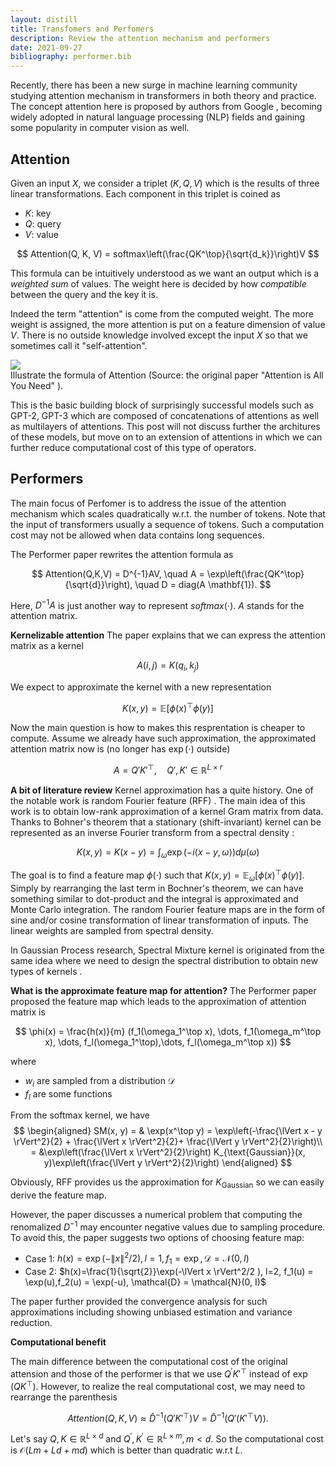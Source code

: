```yaml
---
layout: distill
title: Transfomers and Perfomers
description: Review the attention mechanism and performers
date: 2021-09-27
bibliography: performer.bib
---
```


Recently, there has been a new surge in machine learning community studying attention mechanism in transformers in both theory and practice. The concept attention here is proposed by authors from Google <d-cite key="attention"> </d-cite>, becoming widely adopted in natural language processing (NLP) fields and gaining some popularity in computer vision as well. 


## Attention

Given an input $X$, we consider a triplet $(K, Q, V)$ which is the results of three linear transformations. Each component in this triplet is coined as

+ $K$: key
+ $Q$: query
+ $V$: value

$$
Attention(Q, K, V) = softmax\left(\frac{QK^\top}{\sqrt{d_k}}\right)V
$$

This formula can be intuitively understood as we want an output which is a *weighted sum* of values. The weight here is decided by how *compatible* between the query and the key it is.

Indeed the term "attention" is come from the computed weight. The more weight is assigned, the more attention is put on a feature dimension of value $V$. There is no outside knowledge involved except the input $X$ so that we sometimes call it "self-attention".

<div class="row mt-3">
    <div class="col-sm mt-3 mt-md-0">
        <img class="center" src="{{ site.baseurl }}/assets/img/attention.png">
    </div>
</div>
<div class="caption">
    Illustrate the formula of Attention (Source: the original paper "Attention is All You Need" <d-cite key="attention"> </d-cite>).
</div>

This is the basic building block of surprisingly successful models such as GPT-2, GPT-3 which are composed of concatenations of attentions as well as multilayers of attentions. This post will not discuss further the architures of these models, but move on to an extension of attentions in which we can further reduce computational cost of this type of operators.

## Performers

The main focus of Perfomer is to address the issue of the attention mechanism which scales quadratically w.r.t. the number of tokens. Note that the input of transformers usually a sequence of tokens. Such a computation cost may not be allowed when data contains long sequences. 

The Performer paper <d-cite key="performer"> </d-cite> rewrites the attention formula as

$$
Attention(Q,K,V) = D^{-1}AV, \quad A = \exp\left(\frac{QK^\top}{\sqrt{d}}\right), \quad D = diag(A \mathbf{1}).
$$

Here, $D^{-1}A$ is just another way to represent $softmax(\cdot)$. $A$ stands for the attention matrix. 

**Kernelizable attention** The paper explains that we can express the attention matrix as a kernel

$$
A(i,j) = K(q_i, k_j)
$$

We expect to approximate the kernel with a new representation

$$
K(x,y) = \mathbb{E}[\phi(x)^\top \phi(y)]
$$

Now the main question is how to makes this resprentation is cheaper to compute. Assume we already have such approximation, the approximated attention matrix now is (no longer has $\exp(\cdot)$ outside)

$$
A = Q' K'^\top, \quad Q', K' \in \mathbb{R}^{L\times r}
$$


**A bit of literature review** Kernel approximation has a quite history. One of the notable work is random Fourier feature (RFF) <d-cite key="rff"> </d-cite>. The main idea of this work is to obtain low-rank approximation of a kernel Gram matrix from data. Thanks to Bohner's theorem that a stationary (shift-invariant) kernel can be represented as an inverse Fourier transform from a spectral density :

$$
K(x, y) = K(x-y) = \int_\omega \exp(-i \langle x - y, \omega \rangle) d\mu(\omega)
$$

The goal is to find a feature map $\phi(\cdot)$ such that $K(x, y) = \mathbb{E}_\omega [\phi(x)^\top \phi(y)]$. Simply by rearranging the last term in Bochner's theorem, we can have something similar to dot-product and the integral is approximated and Monte Carlo integration. The random Fourier feature maps are in the form of sine and/or cosine transformation of linear transformation of inputs. The linear weights are sampled from spectral density.

In Gaussian Process research, Spectral Mixture kernel is originated from the same idea where we need to design the spectral distribution to obtain new types of kernels <d-cite key="spectral_mixture"> </d-cite>. 

**What is the approximate feature map for attention?**
The Performer paper<d-cite key="performer"> </d-cite> proposed the feature map which leads to the approximation of attention matrix is

$$
\phi(x) = \frac{h(x)}{m} (f_1(\omega_1^\top x), \dots, f_1(\omega_m^\top x), \dots, f_l(\omega_1^\top),\dots, f_l(\omega_m^\top x))
$$

where
+ $w_i$ are sampled from a distribution $\mathcal{D}$
+ $f_l$ are some functions 

From the softmax kernel, we have
$$
\begin{aligned}
SM(x, y) = & \exp(x^\top y) = \exp\left(-\frac{\lVert x - y \rVert^2}{2} + \frac{\lVert x \rVert^2}{2}+ \frac{\lVert y \rVert^2}{2}\right)\\
 = &\exp\left(\frac{\lVert x \rVert^2}{2}\right) K_{\text{Gaussian}}(x, y)\exp\left(\frac{\lVert y \rVert^2}{2}\right)
\end{aligned}
$$

Obviously, RFF provides us the approximation for $K_{\text{Gaussian}}$ so we can easily derive the feature map.


However, the paper discusses a numerical problem that computing the renomalized $D^{-1}$ may encounter negative values due to sampling procedure. To avoid this, the paper suggests two options of choosing feature map:

+ Case 1: $h(x)=\exp(-\lVert x \rVert^2/2 ), l=1, f_1 = \exp, \mathcal{D} = \mathcal{N}(0, I)$
+ Case 2: $h(x)=\frac{1}{\sqrt{2}}\exp(-\lVert x \rVert^2/2 ), l=2, f_1(u) = \exp(u),f_2(u) = \exp(-u),  \mathcal{D} = \mathcal{N}(0, I)$

The paper further provided the convergence analysis for such approximations including showing unbiased estimation and variance reduction.

**Computational benefit**

The main difference between the computational cost of the original attension and those of the performer is that we use $Q^{\prime}K\prime^\top$ instead of $\exp(QK^\top)$. However, to realize the real computational cost, we may need to rearrange the parenthesis

$$
Attention(Q, K, V) \approx \hat{D}^{-1} (Q'K'^\top) V = \hat{D}^{-1} (Q'(K'^\top V)).
$$

 Let's say $Q, K \in \mathbb{R}^{L\times d}$ and $Q^{\prime}, K^{\prime} \in \mathbb{R}^{L\times m}, m < d$. So the computational cost is $\mathcal{O}(Lm + Ld + md)$ which is better than quadratic w.r.t $L$.